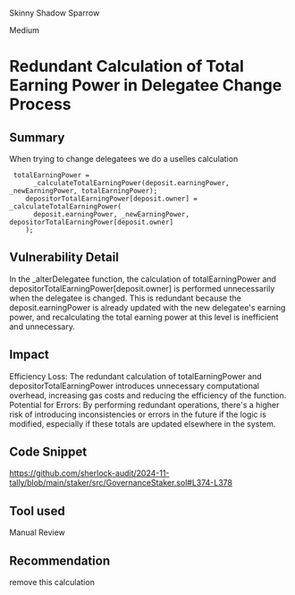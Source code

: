 Skinny Shadow Sparrow

Medium

# Redundant Calculation of Total Earning Power in Delegatee Change Process

## Summary
When trying to change delegatees  we do a uselles calculation

```solidity
 totalEarningPower =
      _calculateTotalEarningPower(deposit.earningPower, _newEarningPower, totalEarningPower);
    depositorTotalEarningPower[deposit.owner] = _calculateTotalEarningPower(
      deposit.earningPower, _newEarningPower, depositorTotalEarningPower[deposit.owner]
    );
```
    
## Vulnerability Detail
In the _alterDelegatee function, the calculation of totalEarningPower and depositorTotalEarningPower[deposit.owner] is performed unnecessarily when the delegatee is changed. This is redundant because the deposit.earningPower is already updated with the new delegatee's earning power, and recalculating the total earning power at this level is inefficient and unnecessary.

## Impact
Efficiency Loss: The redundant calculation of totalEarningPower and depositorTotalEarningPower introduces unnecessary computational overhead, increasing gas costs and reducing the efficiency of the function.
Potential for Errors: By performing redundant operations, there's a higher risk of introducing inconsistencies or errors in the future if the logic is modified, especially if these totals are updated elsewhere in the system.

## Code Snippet
https://github.com/sherlock-audit/2024-11-tally/blob/main/staker/src/GovernanceStaker.sol#L374-L378

## Tool used

Manual Review

## Recommendation
remove this calculation